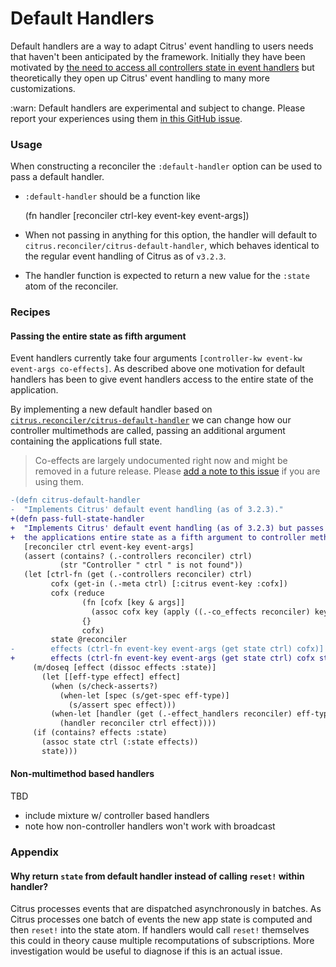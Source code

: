# Default Handlers

Default handlers are a way to adapt Citrus' event handling to users needs that
haven't been anticipated by the framework. Initially they have been motivated
by [the need to access all controllers state in event
handlers](https://github.com/clj-commons/citrus/issues/50) but theoretically
they open up Citrus' event handling to many more customizations. 

:warn: Default handlers are experimental and subject to change. Please
report your experiences using them [in this GitHub issue]().

### Usage 

When constructing a reconciler the `:default-handler` option can be used to 
pass a default handler.

- `:default-handler` should be a function like 

	(fn handler [reconciler ctrl-key event-key event-args])

- When not passing in anything for this option, the handler will default to
  `citrus.reconciler/citrus-default-handler`, which behaves identical to the
  regular event handling of Citrus as of `v3.2.3`.
- The handler function is expected to return a new value for the `:state` atom
  of the reconciler.

### Recipes

#### Passing the entire state as fifth argument

Event handlers currently take four arguments `[controller-kw event-kw
event-args co-effects]`. As described above one motivation for default handlers
has been to give event handlers access to the entire state of the application.

By implementing a new default handler based on [`citrus.reconciler/citrus-default-handler`]() we can change how our controller multimethods are called, passing an additional argument containing the applications full state.

> Co-effects are largely undocumented right now and might be removed in a
> future release. Please [add a note to this
> issue](https://github.com/clj-commons/citrus/issues/51) if you are using
> them.

```diff
-(defn citrus-default-handler
-  "Implements Citrus' default event handling (as of 3.2.3)."
+(defn pass-full-state-handler
+  "Implements Citrus' default event handling (as of 3.2.3) but passes
+  the applications entire state as a fifth argument to controller methods."
   [reconciler ctrl event-key event-args]
   (assert (contains? (.-controllers reconciler) ctrl)
           (str "Controller " ctrl " is not found"))
   (let [ctrl-fn (get (.-controllers reconciler) ctrl)
         cofx (get-in (.-meta ctrl) [:citrus event-key :cofx])
         cofx (reduce
                (fn [cofx [key & args]]
                  (assoc cofx key (apply ((.-co_effects reconciler) key) args)))
                {}
                cofx)
         state @reconciler
-        effects (ctrl-fn event-key event-args (get state ctrl) cofx)]
+        effects (ctrl-fn event-key event-args (get state ctrl) cofx state)]
     (m/doseq [effect (dissoc effects :state)]
       (let [[eff-type effect] effect]
         (when (s/check-asserts?)
           (when-let [spec (s/get-spec eff-type)]
             (s/assert spec effect)))
         (when-let [handler (get (.-effect_handlers reconciler) eff-type)]
           (handler reconciler ctrl effect))))
     (if (contains? effects :state)
       (assoc state ctrl (:state effects))
       state)))
```

#### Non-multimethod based handlers

TBD 

- include mixture w/ controller based handlers
- note how non-controller handlers won't work with broadcast

### Appendix

#### Why return `state` from default handler instead of calling `reset!` within handler?

Citrus processes events that are dispatched asynchronously in batches. As
Citrus processes one batch of events the new app state is computed and then
`reset!` into the state atom.  If handlers would call `reset!` themselves this
could in theory cause multiple recomputations of subscriptions. More
investigation would be useful to diagnose if this is an actual issue.

